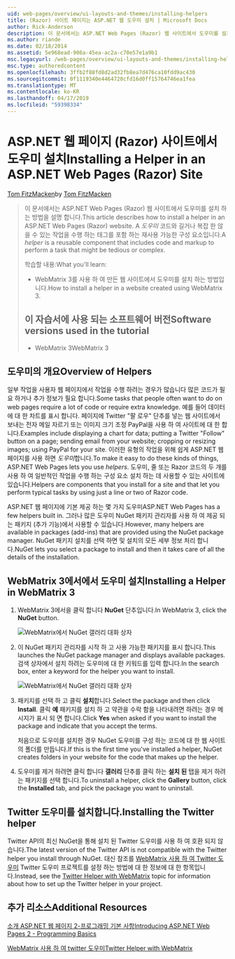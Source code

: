 ```yaml
---
uid: web-pages/overview/ui-layouts-and-themes/installing-helpers
title: (Razor) 사이트 페이지는 ASP.NET 웹 도우미 설치 | Microsoft Docs
author: Rick-Anderson
description: 이 문서에서는 ASP.NET Web Pages (Razor) 웹 사이트에서 도우미를 설치 하는 방법을 설명 합니다. 도우미는 코드 및 당 태그를 포함 하는 재사용 가능한 구성 하는 중...
ms.author: riande
ms.date: 02/18/2014
ms.assetid: 5e968ead-906a-45ea-ac2a-c70e57e1a9b1
msc.legacyurl: /web-pages/overview/ui-layouts-and-themes/installing-helpers
msc.type: authoredcontent
ms.openlocfilehash: 3ffb2f88fd8d2ad32fb8ea7d476ca10fdd9ac430
ms.sourcegitcommit: 0f1119340e4464720cfd16d0ff15764746ea1fea
ms.translationtype: MT
ms.contentlocale: ko-KR
ms.lasthandoff: 04/17/2019
ms.locfileid: "59398334"
---
```

# <a name="installing-a-helper-in-an-aspnet-web-pages-razor-site"></a><span data-ttu-id="60241-104">ASP.NET 웹 페이지 (Razor) 사이트에서 도우미 설치</span><span class="sxs-lookup"><span data-stu-id="60241-104">Installing a Helper in an ASP.NET Web Pages (Razor) Site</span></span>

<span data-ttu-id="60241-105">[Tom FitzMacken](https://github.com/tfitzmac)</span><span class="sxs-lookup"><span data-stu-id="60241-105">by [Tom FitzMacken](https://github.com/tfitzmac)</span></span>

> <span data-ttu-id="60241-106">이 문서에서는 ASP.NET Web Pages (Razor) 웹 사이트에서 도우미를 설치 하는 방법을 설명 합니다.</span><span class="sxs-lookup"><span data-stu-id="60241-106">This article describes how to install a helper in an ASP.NET Web Pages (Razor) website.</span></span> <span data-ttu-id="60241-107">A *도우미* 코드와 길거나 복잡 한 않을 수 있는 작업을 수행 하는 태그를 포함 하는 재사용 가능한 구성 요소입니다.</span><span class="sxs-lookup"><span data-stu-id="60241-107">A *helper* is a reusable component that includes code and markup to perform a task that might be tedious or complex.</span></span>
> 
> <span data-ttu-id="60241-108">학습할 내용:</span><span class="sxs-lookup"><span data-stu-id="60241-108">What you'll learn:</span></span>
> 
> - <span data-ttu-id="60241-109">WebMatrix 3를 사용 하 여 만든 웹 사이트에서 도우미를 설치 하는 방법입니다.</span><span class="sxs-lookup"><span data-stu-id="60241-109">How to install a helper in a website created using WebMatrix 3.</span></span>
>   
> 
> ## <a name="software-versions-used-in-the-tutorial"></a><span data-ttu-id="60241-110">이 자습서에 사용 되는 소프트웨어 버전</span><span class="sxs-lookup"><span data-stu-id="60241-110">Software versions used in the tutorial</span></span>
> 
> 
> - <span data-ttu-id="60241-111">WebMatrix 3</span><span class="sxs-lookup"><span data-stu-id="60241-111">WebMatrix 3</span></span>


## <a name="overview-of-helpers"></a><span data-ttu-id="60241-112">도우미의 개요</span><span class="sxs-lookup"><span data-stu-id="60241-112">Overview of Helpers</span></span>

<span data-ttu-id="60241-113">일부 작업을 사용자 웹 페이지에서 작업을 수행 하려는 경우가 많습니다 많은 코드가 필요 하거나 추가 정보가 필요 합니다.</span><span class="sxs-lookup"><span data-stu-id="60241-113">Some tasks that people often want to do on web pages require a lot of code or require extra knowledge.</span></span> <span data-ttu-id="60241-114">예를 들어 데이터에 대 한 차트를 표시 합니다. 페이지에 Twitter "팔 로우" 단추를 넣는 웹 사이트에서 보내는 전자 메일 자르기 또는 이미지 크기 조정 PayPal을 사용 하 여 사이트에 대 한 합니다.</span><span class="sxs-lookup"><span data-stu-id="60241-114">Examples include displaying a chart for data; putting a Twitter "Follow" button on a page; sending email from your website; cropping or resizing images; using PayPal for your site.</span></span> <span data-ttu-id="60241-115">이러한 유형의 작업을 위해 쉽게 ASP.NET 웹 페이지를 사용 하면 *도우미*합니다.</span><span class="sxs-lookup"><span data-stu-id="60241-115">To make it easy to do these kinds of things, ASP.NET Web Pages lets you use *helpers*.</span></span> <span data-ttu-id="60241-116">도우미, 줄 또는 Razor 코드의 두 개를 사용 하 여 일반적인 작업을 수행 하는 구성 요소 설치 하는 데 사용할 수 있는 사이트에 있습니다.</span><span class="sxs-lookup"><span data-stu-id="60241-116">Helpers are components that you install for a site and that let you perform typical tasks by using just a line or two of Razor code.</span></span>

<span data-ttu-id="60241-117">ASP.NET 웹 페이지에 기본 제공 하는 몇 가지 도우미</span><span class="sxs-lookup"><span data-stu-id="60241-117">ASP.NET Web Pages has a few helpers built in.</span></span> <span data-ttu-id="60241-118">그러나 많은 도우미 NuGet 패키지 관리자를 사용 하 여 제공 되는 패키지 (추가 기능)에서 사용할 수 있습니다.</span><span class="sxs-lookup"><span data-stu-id="60241-118">However, many helpers are available in packages (add-ins) that are provided using the NuGet package manager.</span></span> <span data-ttu-id="60241-119">NuGet 패키지 설치를 선택 하면 및 설치의 모든 세부 정보 처리 합니다.</span><span class="sxs-lookup"><span data-stu-id="60241-119">NuGet lets you select a package to install and then it takes care of all the details of the installation.</span></span>

## <a name="installing-a-helper-in-webmatrix-3"></a><span data-ttu-id="60241-120">WebMatrix 3에서에서 도우미 설치</span><span class="sxs-lookup"><span data-stu-id="60241-120">Installing a Helper in WebMatrix 3</span></span>

1. <span data-ttu-id="60241-121">WebMatrix 3에서을 클릭 합니다 **NuGet** 단추입니다.</span><span class="sxs-lookup"><span data-stu-id="60241-121">In WebMatrix 3, click the **NuGet** button.</span></span>

    ![WebMatrix에서 NuGet 갤러리 대화 상자](installing-helpers/_static/image1.png)
2. <span data-ttu-id="60241-123">이 NuGet 패키지 관리자를 시작 하 고 사용 가능한 패키지를 표시 합니다.</span><span class="sxs-lookup"><span data-stu-id="60241-123">This launches the NuGet package manager and displays available packages.</span></span> <span data-ttu-id="60241-124">검색 상자에서 설치 하려는 도우미에 대 한 키워드를 입력 합니다.</span><span class="sxs-lookup"><span data-stu-id="60241-124">In the search box, enter a keyword for the helper you want to install.</span></span>

    ![WebMatrix에서 NuGet 갤러리 대화 상자](installing-helpers/_static/image2.png)
3. <span data-ttu-id="60241-126">패키지를 선택 하 고 클릭 **설치**합니다.</span><span class="sxs-lookup"><span data-stu-id="60241-126">Select the package and then click **Install**.</span></span> <span data-ttu-id="60241-127">클릭 **예** 패키지를 설치 하 고 약관을 수락 함을 나타내려면 하려는 경우 메시지가 표시 되 면 합니다.</span><span class="sxs-lookup"><span data-stu-id="60241-127">Click **Yes** when asked if you want to install the package and indicate that you accept the terms.</span></span>

     <span data-ttu-id="60241-128">처음으로 도우미를 설치한 경우 NuGet 도우미를 구성 하는 코드에 대 한 웹 사이트의 폴더를 만듭니다.</span><span class="sxs-lookup"><span data-stu-id="60241-128">If this is the first time you've installed a helper, NuGet creates folders in your website for the code that makes up the helper.</span></span>
4. <span data-ttu-id="60241-129">도우미를 제거 하려면 클릭 합니다 **갤러리** 단추를 클릭 하는 **설치 된** 탭을 제거 하려는 패키지를 선택 합니다.</span><span class="sxs-lookup"><span data-stu-id="60241-129">To uninstall a helper, click the **Gallery** button, click the **Installed** tab, and pick the package you want to uninstall.</span></span>

## <a name="installing-the-twitter-helper"></a><span data-ttu-id="60241-130">Twitter 도우미를 설치합니다.</span><span class="sxs-lookup"><span data-stu-id="60241-130">Installing the Twitter helper</span></span>

<span data-ttu-id="60241-131">Twitter API의 최신 NuGet을 통해 설치 된 Twitter 도우미를 사용 하 여 호환 되지 않습니다.</span><span class="sxs-lookup"><span data-stu-id="60241-131">The latest version of the Twitter API is not compatible with the Twitter helper you install through NuGet.</span></span> <span data-ttu-id="60241-132">대신 참조를 [WebMatrix 사용 하 여 Twitter 도우미](twitter-helper.md) Twitter 도우미 프로젝트를 설정 하는 방법에 대 한 정보에 대 한 항목입니다.</span><span class="sxs-lookup"><span data-stu-id="60241-132">Instead, see the [Twitter Helper with WebMatrix](twitter-helper.md) topic for information about how to set up the Twitter helper in your project.</span></span>

<a id="Additional_Resources"></a>
## <a name="additional-resources"></a><span data-ttu-id="60241-133">추가 리소스</span><span class="sxs-lookup"><span data-stu-id="60241-133">Additional Resources</span></span>


[<span data-ttu-id="60241-134">소개 ASP.NET 웹 페이지 2-프로그래밍 기본 사항</span><span class="sxs-lookup"><span data-stu-id="60241-134">Introducing ASP.NET Web Pages 2 - Programming Basics</span></span>](../getting-started/introducing-razor-syntax-c.md)

[<span data-ttu-id="60241-135">WebMatrix 사용 하 여 twitter 도우미</span><span class="sxs-lookup"><span data-stu-id="60241-135">Twitter Helper with WebMatrix</span></span>](twitter-helper.md)
